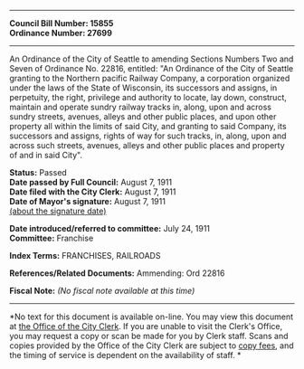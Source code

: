 * * * * *  
  
**Council Bill Number: [](#h0)[](#h2)15855**   
**Ordinance Number: 27699**  
  
* * * * *  
  
An Ordinance of the City of Seattle to amending Sections Numbers Two and Seven of Ordinance No. 22816, entitled: "An Ordinance of the City of Seattle granting to the Northern pacific Railway Company, a corporation organized under the laws of the State of Wisconsin, its successors and assigns, in perpetuity, the right, privilege and authority to locate, lay down, construct, maintain and operate sundry railway tracks in, along, upon and across sundry streets, avenues, alleys and other public places, and upon other property all within the limits of said City, and granting to said Company, its successors and assigns, rights of way for such tracks, in, along, upon and across such streets, avenues, alleys and other public places and property of and in said City".  
  
**Status:** Passed   
**Date passed by Full Council:** August 7, 1911   
**Date filed with the City Clerk:** August 7, 1911   
**Date of Mayor's signature:** August 7, 1911   
[(about the signature date)](/~public/approvaldate.htm)   
  
  
**Date introduced/referred to committee:** July 24, 1911   
**Committee:** Franchise   
  
**Index Terms:** FRANCHISES, RAILROADS  
  
**References/Related Documents:** Ammending: Ord 22816  
  
**Fiscal Note:** *(No fiscal note available at this time)*  
  
* * * * *  
  
*No text for this document is available on-line. You may view this document at [the Office of the City Clerk](http://www.seattle.gov/leg/clerk/contactUs.htm). If you are unable to visit the Clerk's Office, you may request a copy or scan be made for you by Clerk staff. Scans and copies provided by the Office of the City Clerk are subject to [copy fees](http://clerk.seattle.gov/~public/clerkfees.htm), and the timing of service is dependent on the availability of staff. *  
  
  
